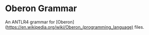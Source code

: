 # Oberon Grammar

An ANTLR4 grammar for [Oberon](https://en.wikipedia.org/wiki/Oberon_(programming_language) files.
